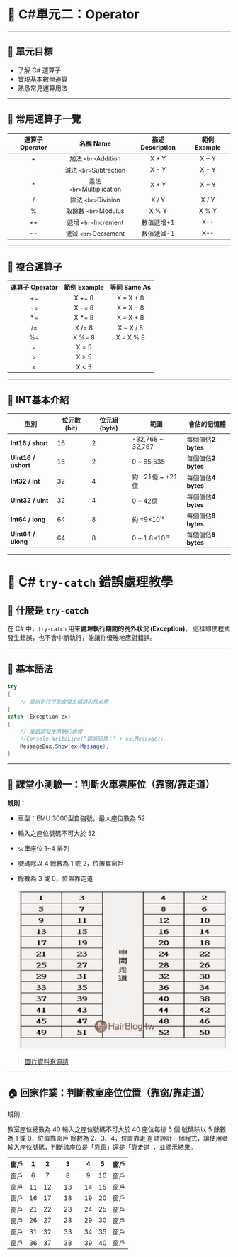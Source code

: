 # 🚂 C#單元二：Operator

---

## 🎯 單元目標

- 了解 C# 運算子
- 實現基本數學運算
- 熟悉常見運算用法

---

## 🧮 常用運算子一覽

| 運算子 Operator |          名稱 Name          | 描述 Description | 範例 Example |
| :-------------: | :-------------------------: | :--------------: | :----------: |
|        +        |    加法 `<br>`Addition    |      X + Y      |    X + Y    |
|        -        |  減法 `<br>`Subtraction  |      X - Y      |    X - Y    |
|        *        | 乘法 `<br>`Multiplication |      X * Y      |    X * Y    |
|        /        |    除法 `<br>`Division    |      X / Y      |    X / Y    |
|        %        |   取餘數 `<br>`Modulus   |      X % Y      |    X % Y    |
|       ++       |   遞增 `<br>`Increment   |    數值遞增+1    |     X++     |
|       --       |   遞減 `<br>`Decrement   |    數值遞減-1    |     X--     |

---

## 🔗 複合運算子

| 運算子 Operator | 範例 Example | 等同 Same As |
| :-------------: | :----------: | :----------: |
|       +=       |    X += 8    |  X = X + 8  |
|       -=       |    X -= 8    |  X = X - 8  |
|       *=       |    X *= 8    |  X = X * 8  |
|       /=       |    X /= 8    |  X = X / 8  |
|       %=       |    X %= 8    |  X = X % 8  |
|        =        |    X = 5    |              |
|        >        |    X > 5    |              |
|        <        |    X < 5    |              |

---

## 🔹 INT基本介紹

| 型別                      | 位元數 (bit) | 位元組 (byte) | 範圍             | 會佔的記憶體              |
| ------------------------- | ------------ | ------------- | ---------------- | ------------------------- |
| **Int16 / short**   | 16           | 2             | -32,768 ~ 32,767 | 每個值佔**2 bytes** |
| **UInt16 / ushort** | 16           | 2             | 0 ~ 65,535       | 每個值佔**2 bytes** |
| **Int32 / int**     | 32           | 4             | 約 -21億 ~ +21億 | 每個值佔**4 bytes** |
| **UInt32 / uint**   | 32           | 4             | 0 ~ 42億         | 每個值佔**4 bytes** |
| **Int64 / long**    | 64           | 8             | 約 ±9×10¹⁸   | 每個值佔**8 bytes** |
| **UInt64 / ulong**  | 64           | 8             | 0 ~ 1.8×10¹⁹  | 每個值佔**8 bytes** |

---

# 🧩 C# `try-catch` 錯誤處理教學

## 🔹 什麼是 `try-catch`

在 C# 中，`try-catch` 用來**處理執行期間的例外狀況 (Exception)**。
這樣即使程式發生錯誤，也不會中斷執行，能讓你優雅地應對錯誤。

---

## 🔸 基本語法

```csharp
try
{
    // 嘗試執行可能會發生錯誤的程式碼
}
catch (Exception ex)
{
    // 當錯誤發生時執行這裡
    //Console.WriteLine("錯誤訊息：" + ex.Message);
    MessageBox.Show(ex.Message);
}
```

---

## 📝 課堂小測驗一：判斷火車票座位（靠窗/靠走道）

**規則：**

- 車型：EMU 3000型自強號，最大座位數為 52
- 輸入之座位號碼不可大於 52
- 火車座位 1~4 排列
- 號碼除以 4 餘數為 1 或 2，位置靠窗戶
- 餘數為 3 或 0，位置靠走道

  ![1760345331900](image/Course2/1760345331900.png)

> [圖片資料來源請](https://hairstyle.life/taiwanrailways-seat/)

---

## 🏠 回家作業：判斷教室座位位置（靠窗/靠走道）

規則：

教室座位總數為 40
輸入之座位號碼不可大於 40
座位每排 5 個
號碼除以 5 餘數為 1 或 0，位置靠窗戶
餘數為 2、3、4，位置靠走道
請設計一個程式，讓使用者輸入座位號碼，判斷該座位是「靠窗」還是「靠走道」，並顯示結果。

| 窗戶 | 1 | 2 |  | 3 |  | 4 | 5 | 窗戶 |
| :--: | :-: | :-: | :-: | :-: | :-: | :-: | :-: | :--: |
| 窗戶 | 6 | 7 |  | 8 |  | 9 | 10 | 窗戶 |
| 窗戶 | 11 | 12 |  | 13 |  | 14 | 15 | 窗戶 |
| 窗戶 | 16 | 17 |  | 18 |  | 19 | 20 | 窗戶 |
| 窗戶 | 21 | 22 |  | 23 |  | 24 | 25 | 窗戶 |
| 窗戶 | 26 | 27 |  | 28 |  | 29 | 30 | 窗戶 |
| 窗戶 | 31 | 32 |  | 33 |  | 34 | 35 | 窗戶 |
| 窗戶 | 36 | 37 |  | 38 |  | 39 | 40 | 窗戶 |
